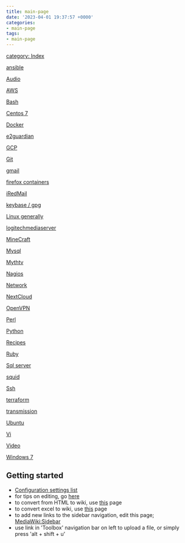 ```yaml
---
title: main-page
date: '2023-04-01 19:37:57 +0000'
categories:
- main-page
tags:
- main-page
---
```



[category: Index](category:_Index "wikilink")

[ansible](ansible "wikilink")

[Audio](Audio "wikilink")

[AWS](AWS "wikilink")

[Bash](Bash "wikilink")

[Centos 7](Centos_7 "wikilink")

[Docker](Docker "wikilink")

[e2guardian](e2guardian "wikilink")

[GCP](GCP "wikilink")

[Git](Git "wikilink")

[gmail](gmail "wikilink")

[firefox containers](firefox_containers "wikilink")

[iRedMail](iRedMail "wikilink")

[keybase / gpg](keybase_/_gpg "wikilink")

[Linux generally](Linux_generally "wikilink")

[logitechmediaserver](logitechmediaserver "wikilink")

[MineCraft](MineCraft "wikilink")

[Mysql](Mysql "wikilink")

[Mythtv](Mythtv "wikilink")

[Nagios](Nagios "wikilink")

[Network](Network "wikilink")

[NextCloud](NextCloud "wikilink")

[OpenVPN](OpenVPN "wikilink")

[Perl](Perl "wikilink")

[Python](Python "wikilink")

[Recipes](Recipes "wikilink")

[Ruby](Ruby "wikilink")

[Sql server](Sql_server "wikilink")

[squid](squid "wikilink")

[Ssh](Ssh "wikilink")

[terraform](terraform "wikilink")

[transmission](transmission "wikilink")

[Ubuntu](Ubuntu "wikilink")

[Vi](Vi "wikilink")

[Video](Video "wikilink")

[Windows 7](Windows_7 "wikilink")

## Getting started

  - [Configuration settings
    list](http://www.mediawiki.org/wiki/Manual:Configuration_settings)
  - for tips on editing, go
    [here](http://meta.wikimedia.org/wiki/Help:Contents#For_editors)
  - to convert from HTML to wiki, use
    [this](https://tools.wmflabs.org/magnustools/html2wiki.php) page
  - to convert excel to wiki, use
    [this](http://excel2wiki.net/index.php) page
  - to add new links to the sidebar navigation, edit this page;
    [MediaWiki:Sidebar](MediaWiki:Sidebar "wikilink")
  - use link in 'Toolbox' navigation bar on left to upload a file, or
    simply press 'alt + shift + u'